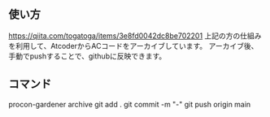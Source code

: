 ## 使い方
https://qiita.com/togatoga/items/3e8fd0042dc8be702201
上記の方の仕組みを利用して、AtcoderからACコードをアーカイブしています。
アーカイブ後、手動でpushすることで、githubに反映できます。

## コマンド

procon-gardener archive
git add .
git commit -m "-"
git push origin main

